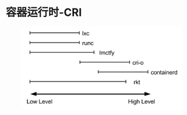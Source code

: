 # 容器运行时-CRI

<figure><img src="../../.gitbook/assets/image (253).png" alt=""><figcaption></figcaption></figure>
